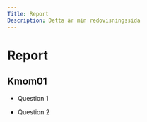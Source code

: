 ```yaml
---
Title: Report
Description: Detta är min redovisningssida
---
```


Report
==========================

## Kmom01

* Question 1

* Question 2
